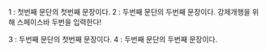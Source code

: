 1 : 첫번째 문단의 첫번째 문장이다.
2 : 두번째 문단의 두번째 문장이다.
강제개행을 위해 스페이스바 두번을 입력한다!  
  
    
      
      
3 : 두번째 문단의 첫번째 문장이다.
4 : 두번째 문단의 두번째 문장이다.
